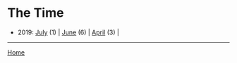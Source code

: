 # The Time

  * 2019: 
      [July](./the-time-2019-07.md) (1) | 
      [June](./the-time-2019-06.md) (6) | 
      [April](./the-time-2019-04.md) (3) | 

----

[Home](../)
